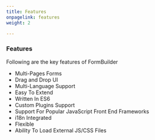 ```yaml
---
title: Features
onpagelink: features
weight: 2

---
```


### Features

Following are the key features of FormBuilder

- Multi-Pages Forms
- Drag and Drop UI
- Multi-Language Support
- Easy To Extend
- Written In ES6
- Custom Plugins Support
- Support For Popular JavaScript Front End Frameworks
- i18n Integrated
- Flexible
- Ability To Load External JS/CSS Files
 
